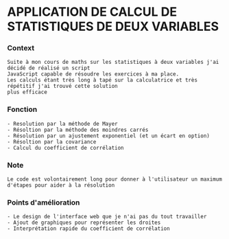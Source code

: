 # APPLICATION DE CALCUL DE STATISTIQUES DE DEUX VARIABLES

### Context
```
Suite à mon cours de maths sur les statistiques à deux variables j'ai décidé de réalisé un script 
JavaScript capable de résoudre les exercices à ma place. 
Les calculs étant très long à tapé sur la calculatrice et très répétitif j'ai trouvé cette solution 
plus efficace
``` 

### Fonction
```
- Resolution par la méthode de Mayer
- Résoltion par la méthode des moindres carrés
- Résolution par un ajustement exponentiel (et un écart en option)
- Résoltion par la covariance
- Calcul du coefficient de corrélation
``` 

### Note 
```
Le code est volontairement long pour donner à l'utilisateur un maximum d'étapes pour aider à la résolution
``` 

### Points d'amélioration
```
- Le design de l'interface web que je n'ai pas du tout travailler
- Ajout de graphiques pour représenter les droites 
- Interprétation rapide du coefficient de corrélation
``` 